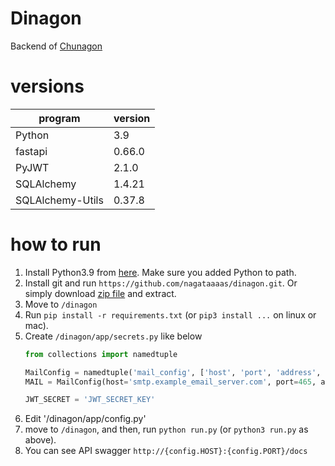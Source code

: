 # Dinagon

Backend of [Chunagon](https://github.com/nagataaaas/chunagon)

# versions

| program | version |
|---------|---------|
| Python | 3.9 |
| fastapi | 0.66.0 |
|PyJWT|2.1.0|
|SQLAlchemy|1.4.21|
|SQLAlchemy-Utils|0.37.8|

# how to run

1. Install Python3.9 from [here](https://www.python.org/downloads/). Make sure you added Python to path.
2. Install git and run `https://github.com/nagataaaas/dinagon.git`. Or simply download [zip file](https://github.com/nagataaaas/dinagon/archive/refs/heads/main.zip) and extract.
3. Move to `/dinagon`
4. Run `pip install -r requirements.txt` (or `pip3 install ...` on linux or mac).
5. Create `/dinagon/app/secrets.py` like below 
    ```python
    from collections import namedtuple
    
    MailConfig = namedtuple('mail_config', ['host', 'port', 'address', 'password'])
    MAIL = MailConfig(host='smtp.example_email_server.com', port=465, address='example@example.com', password='password@0123')
    
    JWT_SECRET = 'JWT_SECRET_KEY'
    ```
6. Edit '/dinagon/app/config.py'
7. move to `/dinagon`, and then, run `python run.py` (or `python3 run.py` as above).
8. You can see API swagger `http://{config.HOST}:{config.PORT}/docs`